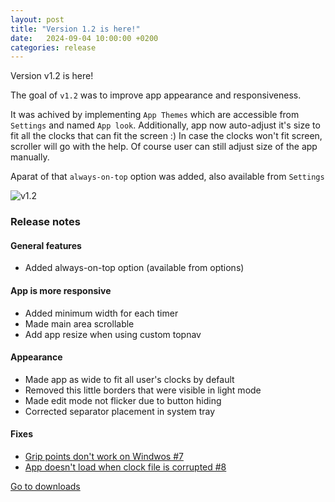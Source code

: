 ```yaml
---
layout: post
title: "Version 1.2 is here!"
date:   2024-09-04 10:00:00 +0200
categories: release
---
```

Version v1.2 is here!

The goal of `v1.2` was to improve app appearance and responsiveness.

It was achived by implementing ``App Themes`` which are accessible from ``Settings`` and named ``App look``.
Additionally, app now auto-adjust it's size to fit all the clocks that can fit the screen :) In case the clocks won't fit screen, scroller will go with the help. Of course user can still adjust size of the app manually.

Aparat of that ``always-on-top`` option was added, also available from ``Settings``

<img src="/pyClocks/assets/v1_2_demo.png" alt="v1.2">

### Release notes
#### General features
- Added always-on-top option (available from options)

#### App is more responsive
- Added minimum width for each timer
- Made main area scrollable
- Add app resize when using custom topnav

#### Appearance
- Made app as wide to fit all user's clocks by default
- Removed this little borders that were visible in light mode 
- Made edit mode not flicker due to button hiding
- Corrected separator placement in system tray 

#### Fixes
- [Grip points don't work on Windwos #7][issue7]
- [App doesn't load when clock file is corrupted #8][issue8]

[Go to downloads][downloads]

[downloads]: /pyClocks/downloads
[issue7]: https://github.com/milessic/pyClocks/issues/7
[issue8]: https://github.com/milessic/pyClocks/issues/8

